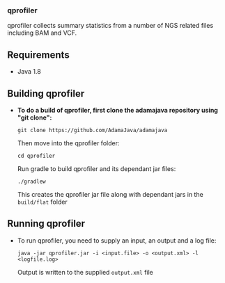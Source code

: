 ### qprofiler
qprofiler collects summary statistics from a number of NGS related files including BAM and VCF.

## Requirements

* Java 1.8

## Building qprofiler

* **To do a build of qprofiler, first clone the adamajava repository using "git clone":**
  ```
  git clone https://github.com/AdamaJava/adamajava
  ```

  Then move into the qprofiler folder:
  ```
  cd qprofiler
  ```
  Run gradle to build qprofiler and its dependant jar files:
  ```
  ./gradlew
  ```
  This creates the qprofiler jar file along with dependant jars in the `build/flat` folder

## Running qprofiler

* To run qprofiler, you need to supply an input, an output and a log file:
  ```
  java -jar qprofiler.jar -i <input.file> -o <output.xml> -l <logfile.log>
  ```
  Output is written to the supplied `output.xml` file
